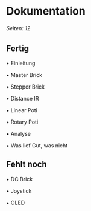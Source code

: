 # Dokumentation
###### Seiten: 12
## Fertig
• Einleitung

• Master Brick

• Stepper Brick

• Distance IR

• Linear Poti

• Rotary Poti

• Analyse

• Was lief Gut, was nicht
## Fehlt noch

• DC Brick

• Joystick

• OLED
